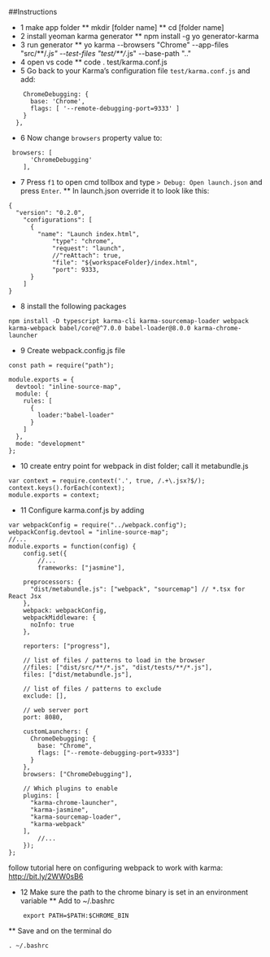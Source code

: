 ##Instructions

- 1 make app folder
  ** mkdir [folder name]
  ** cd [folder name]
- 2 install yeoman karma generator
  \*\* npm install -g yo generator-karma
- 3 run generator
  ** yo karma --browsers "Chrome" --app-files "src/**/_.js" --test-files "test/\*\*/_.js" --base-path ".."
- 4 open vs code
  \*\* code . test/karma.conf.js
- 5 Go back to your Karma’s configuration file `test/karma.conf.js` and add:

```customLaunchers: {
    ChromeDebugging: {
      base: 'Chrome',
      flags: [ '--remote-debugging-port=9333' ]
    }
  },
```

- 6 Now change `browsers` property value to:

```
 browsers: [
      'ChromeDebugging'
    ],
```

- 7 Press `f1` to open cmd tollbox and type `> Debug: Open launch.json` and press `Enter`.
  \*\* In launch.json override it to look like this:

```
{
  "version": "0.2.0",
    "configurations": [
      {
        "name": "Launch index.html",
            "type": "chrome",
            "request": "launch",
            //"reAttach": true,
            "file": "${workspaceFolder}/index.html",
            "port": 9333,
      }
    ]
}
```

- 8 install the following packages

```
npm install -D typescript karma-cli karma-sourcemap-loader webpack karma-webpack babel/core@^7.0.0 babel-loader@8.0.0 karma-chrome-launcher
```
- 9 Create webpack.config.js file

```
const path = require("path");

module.exports = {
  devtool: "inline-source-map",
  module: {
    rules: [
      {
        loader:"babel-loader"
      }
    ]
  },
  mode: "development"
};
```
- 10 create entry point for webpack in dist folder; call it metabundle.js
```
var context = require.context('.', true, /.+\.jsx?$/);
context.keys().forEach(context);
module.exports = context;
```

- 11 Configure karma.conf.js by adding

```
var webpackConfig = require("../webpack.config");
webpackConfig.devtool = "inline-source-map";
//...
module.exports = function(config) {
    config.set({
        //...
        frameworks: ["jasmine"],

    preprocessors: {
      "dist/metabundle.js": ["webpack", "sourcemap"] // *.tsx for React Jsx
    },
    webpack: webpackConfig,
    webpackMiddleware: {
      noInfo: true
    },

    reporters: ["progress"],

    // list of files / patterns to load in the browser
    //files: ["dist/src/**/*.js", "dist/tests/**/*.js"],
    files: ["dist/metabundle.js"],

    // list of files / patterns to exclude
    exclude: [],

    // web server port
    port: 8080,

    customLaunchers: {
      ChromeDebugging: {
        base: "Chrome",
        flags: ["--remote-debugging-port=9333"]
      }
    },
    browsers: ["ChromeDebugging"],

    // Which plugins to enable
    plugins: [
      "karma-chrome-launcher",
      "karma-jasmine",
      "karma-sourcemap-loader",
      "karma-webpack"
    ],
        //...
    });
};
```
follow tutorial here on configuring webpack to work with karma: http://bit.ly/2WW0sB6

- 12 Make sure the path to the chrome binary is set in an environment variable
  \*\* Add to ~/.bashrc

```export CHROME_BIN = '/usr/bin/chromium-browser
    export PATH=$PATH:$CHROME_BIN
```

\*\* Save and on the terminal do

```
. ~/.bashrc
```
